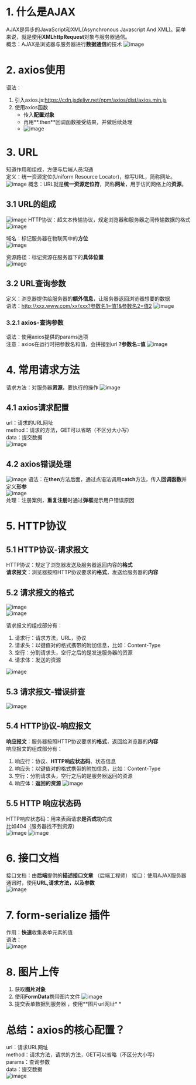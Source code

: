 # 1. 什么是AJAX
AJAX是异步的JavaScript和XML(Asynchronous Javascript And XML)。简单来说，就是使用**XMLhttpRequest**对象与服务器通信。  
概念：AJAX是浏览器与服务器进行**数据通信**的技术
![image](https://github.com/Happy-jianghui/Frontend-Learning/assets/98568967/4c8abd65-7d3d-44b5-b68d-91972383127c)


# 2. axios使用
语法：
1. 引入axios.js:https://cdn.jsdelivr.net/npm/axios/dist/axios.min.js
2. 使用axios函数
   - 传入**配置对象**
   - 再用**.then**回调函数接受结果，并做后续处理
   - ![image](https://github.com/Happy-jianghui/Frontend-Learning/assets/98568967/9bd05d1b-975d-4c51-8e6b-b88f6de53592)

# 3. URL
知道作用和组成，方便与后端人员沟通  
定义：统一资源定位(Uniform Resource Locator)，缩写URL，简称网址。   
![image](https://github.com/Happy-jianghui/Frontend-Learning/assets/98568967/f80e1286-a951-48da-9ff0-f5392ffcf9c4)
概念：URL就是**统一资源定位符**，简称**网址**，用于访问网络上的**资源**。  

## 3.1 URL的组成
![image](https://github.com/Happy-jianghui/Frontend-Learning/assets/98568967/df4a4d2b-e220-4474-b713-934bce1a4d94)
HTTP协议：超文本传输协议，规定浏览器和服务器之间传输数据的格式
![image](https://github.com/Happy-jianghui/Frontend-Learning/assets/98568967/7d79aaf9-523f-46d4-95a5-384049693b5d)

域名：标记服务器在物联网中的**方位**  
![image](https://github.com/Happy-jianghui/Frontend-Learning/assets/98568967/ec3e480e-bc46-41ed-9b5d-0f9f8aab932a)

资源路径：标记资源在服务器下的**具体位置**  
![image](https://github.com/Happy-jianghui/Frontend-Learning/assets/98568967/8cf202b7-a51a-46c2-8fbf-9e0dedee7298)

## 3.2 URL查询参数
定义：浏览器提供给服务器的**额外信息**，让服务器返回浏览器想要的数据  
语法：http://xxx.www.com/xx/xxx?参数名1=值1&参数名2=值2
![image](https://github.com/Happy-jianghui/Frontend-Learning/assets/98568967/e0c44e1e-9c79-416c-ac4f-165c6e8ff56e)

### 3.2.1 axios-查询参数
语法：使用axios提供的params选项  
注意：axios在运行时把参数名和值，会拼接到url **?参数名=值**
![image](https://github.com/Happy-jianghui/Frontend-Learning/assets/98568967/0d4989b6-90e3-4a4c-9987-57ed51b3730a)


# 4. 常用请求方法
请求方法：对服务器**资源**，要执行的操作
![image](https://github.com/Happy-jianghui/Frontend-Learning/assets/98568967/2d3eef08-dd38-4dd2-847a-3994ed3c4090)

## 4.1 axios请求配置
url：请求的URL网址  
method：请求的方法，GET可以省略（不区分大小写）  
data：提交数据  
![image](https://github.com/Happy-jianghui/Frontend-Learning/assets/98568967/1c40fd36-420b-4347-9ff2-be8db13943c1)


 ## 4.2 axios错误处理
![image](https://github.com/Happy-jianghui/Frontend-Learning/assets/98568967/0985f391-787b-4327-b130-4002a0f4122a)
语法：在**then**方法后面，通过点语法调用**catch**方法，传入**回调函数**并定义**形参**  
![image](https://github.com/Happy-jianghui/Frontend-Learning/assets/98568967/a12fd771-9260-4908-af5e-af1412c43a4b)  
处理：注册案例，**重复注册**时通过**弹框**提示用户错误原因

# 5. HTTP协议
## 5.1 HTTP协议-请求报文
HTTP协议：规定了浏览器发送及服务器返回内容的**格式**  
**请求报文**：浏览器按照HTTP协议要求的**格式**，发送给服务器的**内容**  

## 5.2 请求报文的格式
![image](https://github.com/Happy-jianghui/Frontend-Learning/assets/98568967/895b4b92-36b5-44ea-a49f-26ebf20312be)  
![image](https://github.com/Happy-jianghui/Frontend-Learning/assets/98568967/a6934f70-87b5-4c81-9791-3310192e9edd)  

请求报文的组成部分有：  
 1. 请求行：请求方法，URL，协议
 2. 请求头：以键值对的格式携带的附加信息，比如：Content-Type
 3. 空行：分割请求头，空行之后的是发送服务器的资源
 4. 请求体：发送的资源

![image](https://github.com/Happy-jianghui/Frontend-Learning/assets/98568967/d419010d-9a66-40a5-8a5d-72a855c0d718)

## 5.3 请求报文-错误排查
![image](https://github.com/Happy-jianghui/Frontend-Learning/assets/98568967/60a72b39-31ca-4c7a-8342-1e56a19197ff)

## 5.4 HTTP协议-响应报文
**响应报文**：服务器按照HTTP协议要求的**格式**，返回给浏览器的**内容**  
响应报文的组成部分有：    
 1. 响应行：协议、**HTTP响应状态码**、状态信息
 2. 响应头：以键值对的格式携带的附加信息，比如：Content-Type
 3. 空行：分割请求头，空行之后的是服务器返回的资源
 4. 响应体：**返回的资源**
![image](https://github.com/Happy-jianghui/Frontend-Learning/assets/98568967/67ebb258-dff7-4bfb-a568-9c591e870ded)

## 5.5 HTTP 响应状态码
HTTP响应状态码：用来表面请求**是否成功**完成  
比如404（服务器找不到资源）  
![image](https://github.com/Happy-jianghui/Frontend-Learning/assets/98568967/74b44360-60dd-4edb-8ed3-b95ee2654101)
![image](https://github.com/Happy-jianghui/Frontend-Learning/assets/98568967/63aa23c0-7b56-46f6-a0ef-eeb2bc674d57)

# 6. 接口文档
接口文档：由**后端**提供的**描述接口文章**  （后端工程师）
接口：使用AJAX服务器通讯时，使用**URL,请求方法，以及参数**  
![image](https://github.com/Happy-jianghui/Frontend-Learning/assets/98568967/f2d9b068-8eed-4b7f-b29f-c1dc56119c5a)


# 7. form-serialize 插件
作用：**快速**收集表单元素的值  
语法：  
![image](https://github.com/Happy-jianghui/Frontend-Learning/assets/98568967/6f4ef0b5-de13-4e66-8437-71263330629c)


# 8. 图片上传
 1. 获取**图片对象**
 2. 使用**FormData**携带图片文件
    ![image](https://github.com/Happy-jianghui/Frontend-Learning/assets/98568967/149587b6-4f39-4f8a-b2b7-6cd225051bb2)
 3. 提交表单数据到服务器 ，使用**图片url网址*    *




# 总结：axios的核心配置？
url：请求URL网址  
method：请求方法，请求的方法，GET可以省略（不区分大小写）  
params：查询参数  
data：提交数据  
![image](https://github.com/Happy-jianghui/Frontend-Learning/assets/98568967/85a3c0a0-cae9-4bc5-92ee-6e2d70bd2e67)































